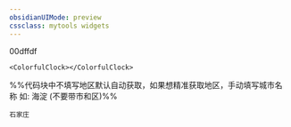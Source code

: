 ```yaml
---
obsidianUIMode: preview
cssclass: mytools widgets
---
```

00dffdf
<br>

```jsx:
<ColorfulClock></ColorfulClock>
```


%%代码块中不填写地区默认自动获取，如果想精准获取地区，手动填写城市名称 如: 海淀 (不要带市和区)%%
```jsx::Weather
石家庄
```

